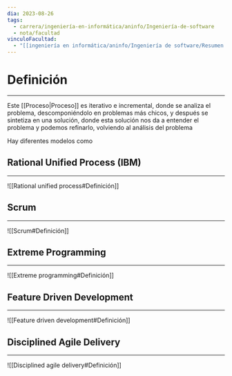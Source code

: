 ```yaml
---
dia: 2023-08-26
tags:
  - carrera/ingeniería-en-informática/aninfo/Ingeniería-de-software
  - nota/facultad
vinculoFacultad:
  - "[[ingeniería en informática/aninfo/Ingeniería de software/Resumen.md]]"
---
```

# Definición
---
Este [[Proceso|Proceso]] es iterativo e incremental, donde se analiza el problema, descomponiéndolo en problemas más chicos, y después se sintetiza en una solución, donde esta solución nos da a entender el problema y podemos refinarlo, volviendo al análisis del problema

Hay diferentes modelos como

## Rational Unified Process (IBM)
---
![[Rational unified process#Definición]]

## Scrum
---
![[Scrum#Definición]]

## Extreme Programming
---
![[Extreme programming#Definición]]

## Feature Driven Development
---
![[Feature driven development#Definición]]

## Disciplined Agile Delivery
---
![[Disciplined agile delivery#Definición]]